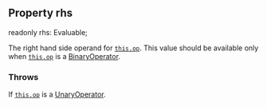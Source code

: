 ## Property rhs

<declaration>

<flag class="readonly">readonly</flag> rhs: Evaluable;

</declaration>

The right hand side operand for [`this.op`](reference/v/0.2.1/quantities/Scalar.Expression/op).
This value should be available only when [`this.op`](reference/v/0.2.1/quantities/Scalar.Expression/op)
is a [BinaryOperator](reference/v/0.2.1/core/operators/BinaryOperator).

### Throws
 If [`this.op`](reference/v/0.2.1/quantities/Scalar.Expression/op) is a
 [UnaryOperator](reference/v/0.2.1/core/operators/UnaryOperator).